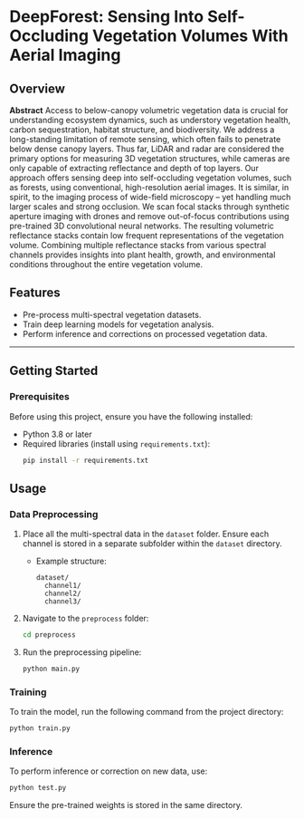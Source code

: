# DeepForest: Sensing Into Self-Occluding Vegetation Volumes With Aerial Imaging

## Overview
**Abstract** Access to below-canopy volumetric vegetation data is crucial for understanding ecosystem dynamics, such as understory vegetation health, carbon sequestration, habitat structure, and biodiversity. We address a long-standing limitation of remote sensing, which often fails to penetrate below dense canopy layers. Thus far, LiDAR and radar are considered the primary options for measuring 3D vegetation structures, while cameras are only capable of extracting reflectance and depth of top layers. Our approach offers sensing deep into self-occluding vegetation volumes, such as forests, using conventional, high-resolution aerial images. It is similar, in spirit, to the imaging process of wide-field microscopy – yet handling much larger scales and strong occlusion. We scan focal stacks through synthetic aperture imaging with drones and remove out-of-focus contributions using pre-trained 3D convolutional neural networks. The resulting volumetric reflectance stacks contain low frequent representations of the vegetation volume. Combining multiple reflectance stacks from various spectral channels provides insights into plant health, growth, and environmental conditions throughout the entire vegetation volume.


## Features
- Pre-process multi-spectral vegetation datasets.
- Train deep learning models for vegetation analysis.
- Perform inference and corrections on processed vegetation data.

---

## Getting Started

### Prerequisites
Before using this project, ensure you have the following installed:
- Python 3.8 or later
- Required libraries (install using `requirements.txt`):
  ```bash
  pip install -r requirements.txt
  ```

## Usage

### Data Preprocessing
1. Place all the multi-spectral data in the `dataset` folder. Ensure each channel is stored in a separate subfolder within the `dataset` directory.
   - Example structure:
     ```
     dataset/
       channel1/
       channel2/
       channel3/
     ```

2. Navigate to the `preprocess` folder:
   ```bash
   cd preprocess
   ```

3. Run the preprocessing pipeline:
   ```bash
   python main.py
   ```

### Training
To train the model, run the following command from the project directory:
```bash
python train.py
```

### Inference
To perform inference or correction on new data, use:
```bash
python test.py
```
Ensure the pre-trained weights is stored in the same directory.

